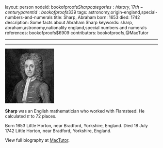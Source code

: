layout: person
nodeid: bookofproofs$Sharp
categories: history,17th-century
parentid: bookofproofs$339
tags: astronomy,origin-england,special-numbers-and-numerals
title: Sharp, Abraham
born: 1653
died: 1742
description: Some facts about Abraham Sharp
keywords: sharp, abraham,astronomy,nationality england,special numbers and numerals
references: bookofproofs$6909
contributors: bookofproofs,@MacTutor

---


---

![Sharp.jpg](https://github.com/bookofproofs/bookofproofs.github.io/blob/main/_sources/_assets/images/portraits/Sharp.jpg?raw=true)

**Sharp** was an English mathematician who worked with Flamsteed. He calculated $\pi$ to 72 places.

Born 1653 Little Horton, near Bradford, Yorkshire, England. Died 18 July 1742 Little Horton, near Bradford, Yorkshire, England.


View full biography at [MacTutor](https://mathshistory.st-andrews.ac.uk/Biographies/Sharp/).